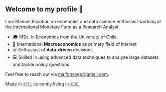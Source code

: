 ## Welcome to my profile 👋

I am Manuel Escobar, an economist and data science enthusiast working at the International Monetary Fund as a Research Analyst.

* 🎓 MSc. in Economics from the University of Chile  
* 🏦 International **Macroeconomics** as primary field of interest  
* 📊 Enthusiast of **data-driven** decisions 
* 💻 Skilled in using advanced data techniques to analyze large datasets and tackle policy questions

Feel free to reach out via [malfonsoep@gmail.com](mailto:malfonsoep@gmail.com).  


Made in 🇨🇱, currently living in 🇺🇸.
<!--
**mnlescobar/mnlescobar** is a ✨ _special_ ✨ repository because its `README.md` (this file) appears on your GitHub profile.

Here are some ideas to get you started:

- 🔭 I’m currently working on ...
- 🌱 I’m currently learning ...
- 👯 I’m looking to collaborate on ...
- 🤔 I’m looking for help with ...
- 💬 Ask me about ...
- 📫 How to reach me: ...
- 😄 Pronouns: ...
- ⚡ Fun fact: ...
-->
